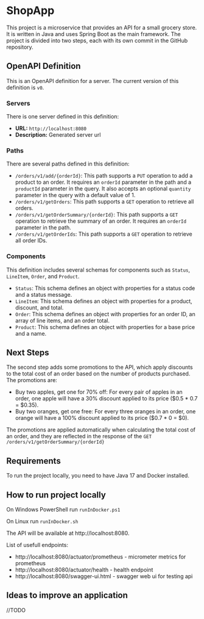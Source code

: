 # ShopApp
This project is a microservice that provides an API for a small grocery store. It is written in Java and uses Spring Boot as the main framework. The project is divided into two steps, each with its own commit in the GitHub repository.

## OpenAPI Definition

This is an OpenAPI definition for a server. The current version of this definition is `v0`.

### Servers

There is one server defined in this definition:
- **URL:** `http://localhost:8080`
- **Description:** Generated server url

### Paths

There are several paths defined in this definition:
- `/orders/v1/add/{orderId}`: This path supports a `PUT` operation to add a product to an order. It requires an `orderId` parameter in the path and a `productId` parameter in the query. It also accepts an optional `quantity` parameter in the query with a default value of 1.
- `/orders/v1/getOrders`: This path supports a `GET` operation to retrieve all orders.
- `/orders/v1/getOrderSummary/{orderId}`: This path supports a `GET` operation to retrieve the summary of an order. It requires an `orderId` parameter in the path.
- `/orders/v1/getOrderIds`: This path supports a `GET` operation to retrieve all order IDs.

### Components

This definition includes several schemas for components such as `Status`, `LineItem`, `Order`, and `Product`.

- `Status`: This schema defines an object with properties for a status code and a status message.
- `LineItem`: This schema defines an object with properties for a product, discount, and total.
- `Order`: This schema defines an object with properties for an order ID, an array of line items, and an order total.
- `Product`: This schema defines an object with properties for a base price and a name.

## Next Steps

The second step adds some promotions to the API, which apply discounts to the total cost of an order based on the number of products purchased. The promotions are:

- Buy two apples, get one for 70% off: For every pair of apples in an order, one apple will have a 30% discount applied to its price ($0.5 * 0.7 = $0.35).
- Buy two oranges, get one free: For every three oranges in an order, one orange will have a 100% discount applied to its price ($0.7 * 0 = $0).

The promotions are applied automatically when calculating the total cost of an order, and they are reflected in the response of the `GET /orders/v1/getOrderSummary/{orderId}`

## Requirements

To run the project locally, you need to have Java 17 and Docker installed.

## How to run project locally

On Windows PowerShell run `runInDocker.ps1`

On Linux run `runInDocker.sh`

The API will be available at http://localhost:8080.

List of usefull endpoints:
* http://localhost:8080/actuator/prometheus - micrometer metrics for prometheus
* http://localhost:8080/actuator/health  - health endpoint
* http://localhost:8080/swagger-ui.html - swagger web ui for testing api

## Ideas to improve an application

//TODO